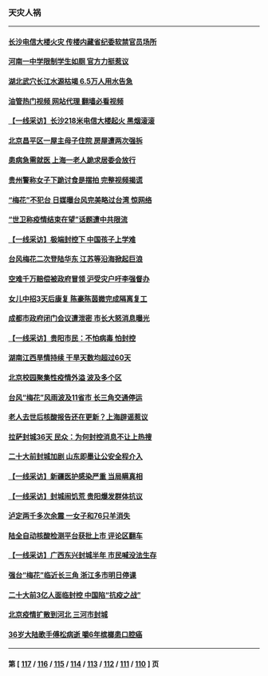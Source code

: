 ### 天灾人祸
---
#### [长沙电信大楼火灾 传楼内藏省纪委软禁官员场所](../../pages/ncid280/n13826830.md?09170845) 
#### [河南一中学限制学生如厕 官方力挺惹议](../../pages/ncid280/n13826501.md?09170845) 
#### [湖北武穴长江水源枯竭 6.5万人用水告急](../../pages/ncid280/n13826446.md?09170845) 
#### [油管热门视频 网站代理 翻墙必看视频](http://209.222.30.114:81/youtube.html?09170845)
#### [【一线采访】长沙218米电信大楼起火 黑烟滚滚](../../pages/ncid280/n13826437.md?09170845) 
#### [北京昌平区一屋主母子住院 房屋遭两次强拆](../../pages/ncid280/n13826388.md?09170845) 
#### [患病急需就医 上海一老人跪求居委会放行](../../pages/ncid280/n13826296.md?09170845) 
#### [贵州警称女子下跪讨食是摆拍 完整视频揭谎](../../pages/ncid280/n13826144.md?09170845) 
#### [“梅花”不犯台 日媒曝台风完美略过台湾 惊网络](../../pages/ncid280/n13825685.md?09170845) 
#### [“世卫称疫情结束在望”话题遭中共限流](../../pages/ncid280/n13825789.md?09170845) 
#### [【一线采访】极端封控下 中国孩子上学难](../../pages/ncid280/n13825645.md?09170845) 
#### [台风梅花二次登陆华东 江苏等沿海掀起巨浪](../../pages/ncid280/n13825356.md?09170845) 
#### [空难千万赔偿被政府冒领 沪受灾户吁李强督办](../../pages/ncid280/n13824933.md?09170845) 
#### [女儿中招3天后康复 陈豪陈茵媺完成隔离复工](../../pages/ncid280/n13825212.md?09170845) 
#### [成都市政府闭门会议遭泄密 市长大怒消息曝光](../../pages/ncid280/n13825158.md?09170845) 
#### [【一线采访】贵阳市民：不怕病毒 怕封控](../../pages/ncid280/n13824806.md?09170845) 
#### [湖南江西旱情持续 干旱天数均超过60天](../../pages/ncid280/n13824875.md?09170845) 
#### [北京校园聚集性疫情外溢 波及多个区](../../pages/ncid280/n13824535.md?09170845) 
#### [台风“梅花”风雨波及11省市 长三角交通停运](../../pages/ncid280/n13824511.md?09170845) 
#### [老人去世后核酸报告还在更新？上海辟谣惹议](../../pages/ncid280/n13824106.md?09170845) 
#### [拉萨封城36天 民众：为何封控消息不让上热搜](../../pages/ncid280/n13824404.md?09170845) 
#### [二十大前封城加剧 山东即墨让公安全程介入](../../pages/ncid280/n13824364.md?09170845) 
#### [【一线采访】新疆医护感染严重 当局瞒真相](../../pages/ncid280/n13823954.md?09170845) 
#### [【一线采访】封城闹饥荒 贵阳爆发群体抗议](../../pages/ncid280/n13824007.md?09170845) 
#### [泸定两千多次余震 一女子和76只羊消失](../../pages/ncid280/n13824005.md?09170845) 
#### [陆全自动核酸检测平台获批上市 评论区翻车](../../pages/ncid280/n13823962.md?09170845) 
#### [【一线采访】广西东兴封城半年 市民喊没法生存](../../pages/ncid280/n13823902.md?09170845) 
#### [强台“梅花”临近长三角 浙江多市明日停课](../../pages/ncid280/n13823686.md?09170845) 
#### [二十大前3亿人面临封控 中国陷“抗疫之战”](../../pages/ncid280/n13823735.md?09170845) 
#### [北京疫情扩散到河北 三河市封城](../../pages/ncid280/n13823641.md?09170845) 
#### [36岁大陆歌手傅松病逝 嚼6年槟榔患口腔癌](../../pages/ncid280/n13823547.md?09170845) 

---
#### 第 [ [117](./117.md?09170845) / [116](./116.md?09170845) / [115](./115.md?09170845) / [114](./114.md?09170845) / [113](./113.md?09170845) / [112](./112.md?09170845) / [111](./111.md?09170845) / [110](./110.md?09170845) ] 页
